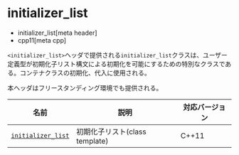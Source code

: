 # initializer_list
* initializer_list[meta header]
* cpp11[meta cpp]


`<initializer_list>`ヘッダで提供される`initializer_list`クラスは、ユーザー定義型が初期化子リスト構文による初期化を可能にするための特別なクラスである。コンテナクラスの初期化、代入に使用される。

本ヘッダはフリースタンディング環境でも提供される。

| 名前 | 説明 | 対応バージョン |
|-----------------------------|----------------------------|-------|
| [`initializer_list`](initializer_list/initializer_list.md) | 初期化子リスト(class template) | C++11 |
